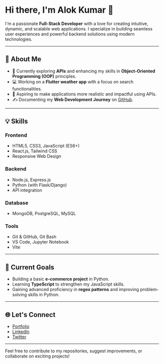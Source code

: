 # Hi there, I'm Alok Kumar 👋  

I'm a passionate **Full-Stack Developer** with a love for creating intuitive, dynamic, and scalable web applications. I specialize in building seamless user experiences and powerful backend solutions using modern technologies.  

---

## 🚀 About Me  

- 🌱 Currently exploring **APIs** and enhancing my skills in **Object-Oriented Programming (OOP)** principles.  
- 💻 Working on a **Flutter weather app** with a focus on search functionalities.  
- 🎯 Aspiring to make applications more realistic and impactful using APIs.  
- ✍️ Documenting my **Web Development Journey** on [GitHub](#).  

---

## 💡 Skills  

### **Frontend**  
- HTML5, CSS3, JavaScript (ES6+)  
- React.js, Tailwind CSS  
- Responsive Web Design  

### **Backend**  
- Node.js, Express.js  
- Python (with Flask/Django)  
- API integration  

### **Database**  
- MongoDB, PostgreSQL, MySQL  

### **Tools**  
- Git & GitHub, Git Bash  
- VS Code, Jupyter Notebook  
- Vite  

---

## 📌 Current Goals  
- Building a basic **e-commerce project** in Python.  
- Learning **TypeScript** to strengthen my JavaScript skills.  
- Gaining advanced proficiency in **regex patterns** and improving problem-solving skills in Python.  

---

## 🌐 Let's Connect  
- [Portfolio](https://alokkumar777.github.io/my-portfolio/)  
- [LinkedIn](https://www.linkedin.com/in/alok-kumar-8b47a4270?utm_source=share&utm_campaign=share_via&utm_content=profile&utm_medium=android_app)  
- [Twitter](https://x.com/Alokumar1810?t=7PaB-YwABHehhEtb_00gJw&s=09)  

---

Feel free to contribute to my repositories, suggest improvements, or collaborate on exciting projects!  
